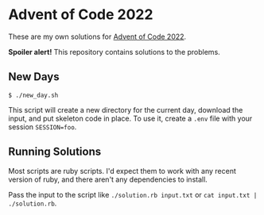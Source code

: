 # Advent of Code 2022

These are my own solutions for [Advent of Code 2022](https://adventofcode.com/).

**Spoiler alert!** This repository contains solutions to the problems.

## New Days

    $ ./new_day.sh

This script will create a new directory for the current day, download the input,
and put skeleton code in place. To use it, create a `.env` file with your
session `SESSION=foo`.

## Running Solutions

Most scripts are ruby scripts. I'd expect them to work with any recent version
of ruby, and there aren't any dependencies to install.

Pass the input to the script like `./solution.rb input.txt` or `cat input.txt |
./solution.rb`.

